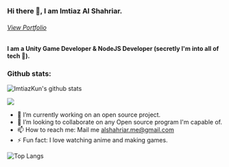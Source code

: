 
### Hi there 👋, I am Imtiaz Al Shahriar.
###### [View Portfolio](https://shariar.dev)
#### I am a Unity Game Developer & NodeJS Developer (secretly I'm into all of tech 👀).

### Github stats:
![ImtiazKun's github stats](https://github-readme-stats.vercel.app/api?username=ImtiazKun&show_icons=true&theme=radical)

![](https://komarev.com/ghpvc/?username=imtiazkun)

- 🔭 I’m currently working on an open source project. 
- 👯 I’m looking to collaborate on any Open source program I'm capable of. 
- 📫 How to reach me: Mail me alshahriar.me@gmail.com 
- ⚡ Fun fact: I love watching anime and making games. 


![Top Langs](https://github-readme-stats.vercel.app/api/top-langs/?username=ImtiazKun&layout=compact)
